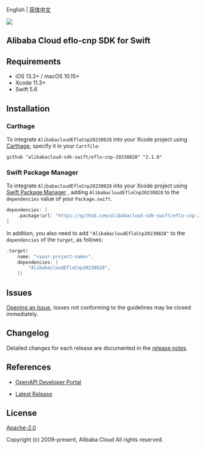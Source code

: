 English | [简体中文](README-CN.md)

![](https://aliyunsdk-pages.alicdn.com/icons/AlibabaCloud.svg)

## Alibaba Cloud eflo-cnp SDK for Swift

## Requirements

- iOS 13.3+ / macOS 10.15+
- Xcode 11.3+
- Swift 5.6

## Installation

### Carthage

To integrate `AlibabacloudEfloCnp20230828` into your Xcode project using [Carthage](https://github.com/Carthage/Carthage), specify it in your `Cartfile`:

```ogdl
github "alibabacloud-sdk-swift/eflo-cnp-20230828" "2.1.0"
```

### Swift Package Manager

To integrate `AlibabacloudEfloCnp20230828` into your Xcode project using [Swift Package Manager](https://swift.org/package-manager/) , adding `AlibabacloudEfloCnp20230828` to the `dependencies` value of your `Package.swift`.

```swift
dependencies: [
    .package(url: "https://github.com/alibabacloud-sdk-swift/eflo-cnp-20230828.git", from: "2.1.0")
]
```

In addition, you also need to add `"AlibabacloudEfloCnp20230828"` to the `dependencies` of the `target`, as follows:

```swift
.target(
    name: "<your-project-name>",
    dependencies: [
        "AlibabacloudEfloCnp20230828",
    ])
```

## Issues

[Opening an Issue](https://github.com/alibabacloud-sdk-swift/eflo-cnp-20230828/issues/new), Issues not conforming to the guidelines may be closed immediately.

## Changelog

Detailed changes for each release are documented in the [release notes](./ChangeLog.txt).

## References

* [OpenAPI Developer Portal](https://next.api.alibabacloud.com/home)
- [Latest Release](https://github.com/alibabacloud-sdk-swift/eflo-cnp-20230828)

## License

[Apache-2.0](http://www.apache.org/licenses/LICENSE-2.0)

Copyright (c) 2009-present, Alibaba Cloud All rights reserved.
